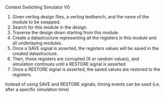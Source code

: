 Context Switching Simulator V0

1) Given verilog design files, a verilog testbench, and the name of the module to be swapped.
2) Search for this module in the design.
3) Traverse the design down starting from this module.
4) Create a datastructure representing all the registers in this module and all underlaying modules.
4) Once a SAVE signal is asserted, the registers values will be saved in the created datastructure.
5) Then, these registers are corrupted (X or random values), and simulation continues until a RESTORE signal is asserted.
6) Once a RESTORE signal is asserted, the saved values are restored to the registers.

Instead of using SAVE and RESTORE signals, timing events can be used (i.e. after a specific simulation time)
